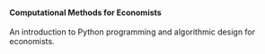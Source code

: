 #### Computational Methods for Economists
An introduction to Python programming and algorithmic design for economists.
